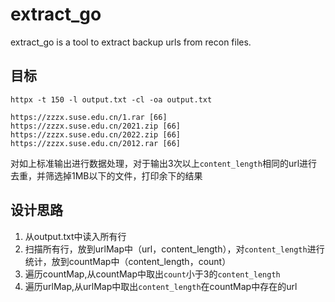 # extract_go
extract_go is a tool to extract backup urls from recon files.

## 目标
`httpx -t 150 -l output.txt -cl -oa output.txt`

```shell
https://zzzx.suse.edu.cn/1.rar [66]
https://zzzx.suse.edu.cn/2021.zip [66]
https://zzzx.suse.edu.cn/2022.zip [66]
https://zzzx.suse.edu.cn/2012.rar [66]
```

对如上标准输出进行数据处理，对于输出3次以上`content_length`相同的url进行去重，并筛选掉1MB以下的文件，打印余下的结果


## 设计思路

1. 从output.txt中读入所有行
2. 扫描所有行，放到urlMap中（url，content_length），对`content_length`进行统计，放到countMap中（content_length，count）
3. 遍历countMap,从countMap中取出`count`小于3的`content_length`
4. 遍历urlMap,从urlMap中取出`content_length`在countMap中存在的url